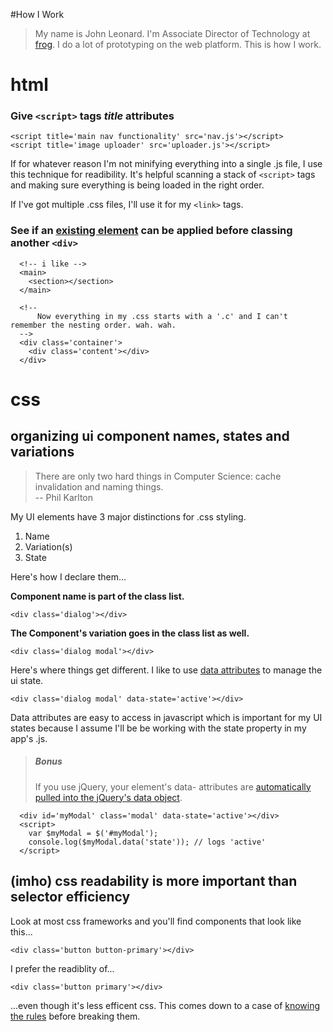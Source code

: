 #How I Work

> My name is John Leonard. I'm Associate Director of Technology at [frog](http://frogdesign.com). I do a lot of prototyping on the web platform. This is how I work.

# html

### Give ``<script>`` tags ___title___ attributes
```
<script title='main nav functionality' src='nav.js'></script>
<script title='image uploader' src='uploader.js'></script>
```

If for whatever reason I'm not minifying everything into a single .js file, I use this technique for readibility. It's helpful scanning a stack of ``<script>`` tags and making sure everything is being loaded in the right order.

If I've got multiple .css files, I'll use it for my ``<link>`` tags.


### See if an [existing element](https://developer.mozilla.org/en-US/docs/Web/Guide/HTML/HTML5/HTML5_element_list) can be applied before classing another ``<div>``

```
  <!-- i like -->
  <main>
    <section></section>
  </main>

  <!-- 
      Now everything in my .css starts with a '.c' and I can't remember the nesting order. wah. wah. 
  -->
  <div class='container'>
    <div class='content'></div>
  </div>
```

# css

## organizing ui component names, states and variations

> There are only two hard things in Computer Science: cache invalidation and naming things.  
> -- Phil Karlton

My UI elements have 3 major distinctions for .css styling.

1. Name
2. Variation(s)
3. State

Here's how I declare them...

**Component name is part of the class list.**
```
<div class='dialog'></div>
```

**The Component's variation goes in the class list as well.**
```
<div class='dialog modal'></div>
```

Here's where things get different. I like to use [data attributes](https://developer.mozilla.org/en-US/docs/Web/Guide/HTML/Using_data_attributes) to manage the ui state.

```
<div class='dialog modal' data-state='active'></div>
```

Data attributes are easy to access in javascript which is important for my UI states because I assume I'll be be working with the state property in my app's .js.

> ##### Bonus
> If you use jQuery, your element's data- attributes are [automatically pulled into the jQuery's data object](http://api.jquery.com/data/#data-html5). 

```
  <div id='myModal' class='modal' data-state='active'></div>
  <script>
    var $myModal = $('#myModal');
    console.log($myModal.data('state')); // logs 'active'
  </script>
```

## (imho) css readability is more important than selector efficiency

Look at most css frameworks and you'll find components that look like this...

```
<div class='button button-primary'></div>
```

I prefer the readiblity of...
```
<div class='button primary'></div>
```
...even though it's less efficent css. This comes down to a case of [knowing the rules](https://developer.mozilla.org/en-US/docs/Web/Guide/CSS/Writing_efficient_CSS) before breaking them.


